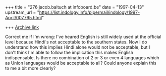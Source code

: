 +++
title = "276 jacob.baltuch at infoboard.be"
date = "1997-04-13"
upstream_url = "https://list.indology.info/pipermail/indology/1997-April/007765.html"

+++
[Archive link](https://list.indology.info/pipermail/indology/1997-April/007765.html)

Correct me if I'm wrong: I've heared English is still widely used
at the official level because Hindi's not acceptable to the southern
states. Now I do understand how this implies Hindi alone would not
be acceptable, but I don't think I'm able to follow the implication
this makes English indispensable. Is there no combination of 2 or 3
or even 4 languages which as Union languages would be acceptable to
all? Could anyone explain this to me a bit more clearly?






